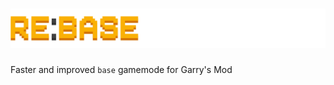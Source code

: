 # ![logo](https://github.com/Pika-Software/gmod_rebase/blob/main/gamemodes/base/logo.png?raw=true)
Faster and improved `base` gamemode for Garry's Mod
